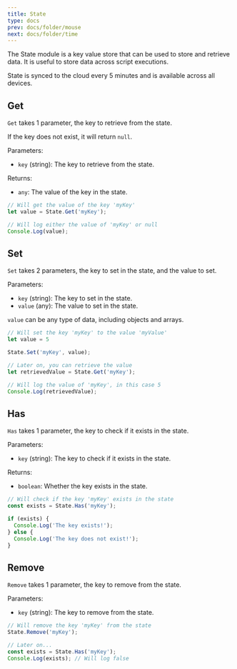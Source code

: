 ```yaml
---
title: State
type: docs
prev: docs/folder/mouse
next: docs/folder/time
---
```


The State module is a key value store that can be used to store and retrieve data. It is useful to store data across script executions.

State is synced to the cloud every 5 minutes and is available across all devices.

## Get

`Get` takes 1 parameter, the key to retrieve from the state.

If the key does not exist, it will return `null`.

Parameters:

- `key` (string): The key to retrieve from the state.

Returns:

- `any`: The value of the key in the state.

```javascript
// Will get the value of the key 'myKey'
let value = State.Get('myKey');

// Will log either the value of 'myKey' or null
Console.Log(value);
```


## Set

`Set` takes 2 parameters, the key to set in the state, and the value to set.

Parameters:

- `key` (string): The key to set in the state.
- `value` (any): The value to set in the state.

`value` can be any type of data, including objects and arrays.

```javascript
// Will set the key 'myKey' to the value 'myValue'
let value = 5

State.Set('myKey', value);

// Later on, you can retrieve the value
let retrievedValue = State.Get('myKey');

// Will log the value of 'myKey', in this case 5
Console.Log(retrievedValue);
```

## Has

`Has` takes 1 parameter, the key to check if it exists in the state.

Parameters:

- `key` (string): The key to check if it exists in the state.

Returns:

- `boolean`: Whether the key exists in the state.

```javascript
// Will check if the key 'myKey' exists in the state
const exists = State.Has('myKey');

if (exists) {
  Console.Log('The key exists!');
} else {
  Console.Log('The key does not exist!');
}
```

## Remove

`Remove` takes 1 parameter, the key to remove from the state.

Parameters:

- `key` (string): The key to remove from the state.

```javascript
// Will remove the key 'myKey' from the state
State.Remove('myKey');

// Later on...
const exists = State.Has('myKey');
Console.Log(exists); // Will log false
```
